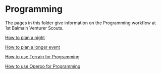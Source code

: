 # Programming

The pages in this folder give information on the Programming workflow at 1st Balmain Venturer Scouts.

[How to plan a night](Plan-a-night.md)

[How to plan a longer event](Plan-a-longer-event.md)

[How to use Terrain for Programming](Terrain.md)

[How to use Operoo for Programming](Operoo.md)
